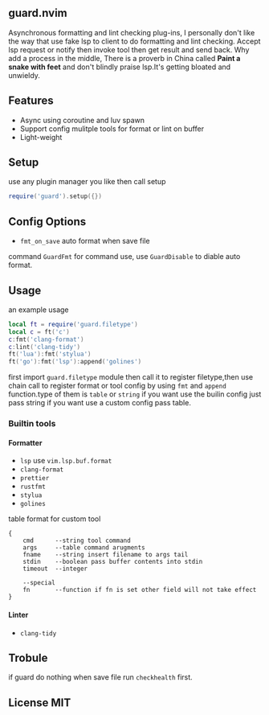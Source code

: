 ## guard.nvim

Asynchronous formatting and lint checking plug-ins, I personally don't like the way that use fake 
lsp to client to do formatting and lint checking. Accept lsp request or notify then invoke tool then
get result and send back. Why add a process in the middle, There is a proverb in China called
**Paint a snake with feet** and don't blindly praise lsp.It's getting bloated and unwieldy.

## Features

- Async using coroutine and luv spawn
- Support config mulitple tools for format or lint on buffer 
- Light-weight

## Setup

use any plugin manager you like then call setup

```lua
require('guard').setup({})
```

## Config Options

- `fmt_on_save`     auto format when save file

command `GuardFmt` for command use, use `GuardDisable` to diable auto format.

## Usage

an example usage 

```lua
local ft = require('guard.filetype')
local c = ft('c')
c:fmt('clang-format')
c:lint('clang-tidy')
ft('lua'):fmt('stylua')
ft('go'):fmt('lsp'):append('golines')
```

first import `guard.filetype` module then call it to register filetype,then use chain call to
register format or tool config by using `fmt` and `append` function.type of them is `table` or
`string` if you want use the builin config just pass string if you want use a custom config pass table.

### Builtin tools

#### Formatter

- `lsp` use `vim.lsp.buf.format`
- `clang-format`
- `prettier`
- `rustfmt`
- `stylua`
- `golines`

table format for custom tool 

```
{
    cmd      --string tool command
    args     --table command arugments
    fname    --string insert filename to args tail
    stdin    --boolean pass buffer contents into stdin
    timeout  --integer

    --special
    fn       --function if fn is set other field will not take effect
}
```

#### Linter

- `clang-tidy`

## Trobule

if guard do nothing when save file run `checkhealth` first.


## License MIT
